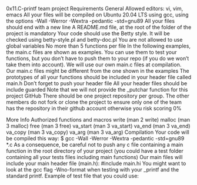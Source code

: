 0x11.C-printf team project
Requirements
General
Allowed editors: vi, vim, emacs
All your files will be compiled on Ubuntu 20.04 LTS using gcc,
using the options -Wall -Werror -Wextra -pedantic -std=gnu89
All your files should end with a new line
A README.md file, at the root of the folder of the project is mandatory
Your code should use the Betty style. It will be checked using betty-style.pl and betty-doc.pl
You are not allowed to use global variables
No more than 5 functions per file
In the following examples, the main.c files are shown as examples.
You can use them to test your functions, but you don’t have to push them to your repo
(if you do we won’t take them into account). We will use our own main.c files at compilation.
Our main.c files might be different from the one shown in the examples
The prototypes of all your functions should be included in your header file called main.h
Don’t forget to push your header file
All your header files should be include guarded
Note that we will not provide the _putchar function for this project
GitHub
There should be one project repository per group.
The other members do not fork or clone the project to ensure only
one of the team has the repository in their github account otherwise you risk scoring 0%

More Info
Authorized functions and macros
write (man 2 write)
malloc (man 3 malloc)
free (man 3 free)
va_start (man 3 va_start)
va_end (man 3 va_end)
va_copy (man 3 va_copy)
va_arg (man 3 va_arg)
Compilation
Your code will be compiled this way:
$ gcc -Wall -Werror -Wextra -pedantic -std=gnu89 *.c
As a consequence, be careful not to push any c file containing a main function in the
root directory of your project (you could have a test folder containing all your tests files including main functions)
Our main files will include your main header file (main.h): #include main.hi
You might want to look at the gcc flag -Wno-format when testing with your _printf and
the standard printf. Example of test file that you could use:
